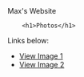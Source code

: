 <!DOCTYPE html>
<html>
<head>
     Max's Website
<body>

		<h1>Photos</h1>
  <p>Links below:</p>

  <ul>
    <li><a href="Picture 1.html">View Image 1</a></li>
    <li><a href="Picture 2.html">View Image 2</a></li>
	<div>
</figure>
</body>
</html>
